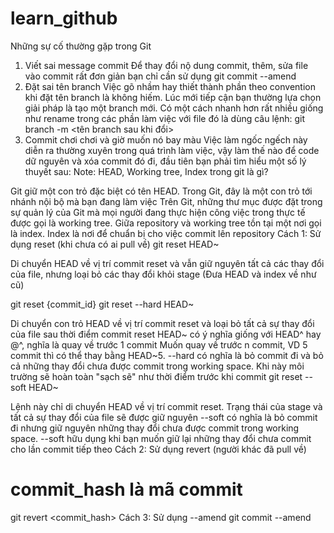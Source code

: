 # learn_github
Những sự cố thường gặp trong Git
1. Viết sai message commit
Để thay đổi nộ dung commit, thêm, sửa file vào commit rất đơn giản bạn chỉ cần sử dụng
git commit --amend
2. Đặt sai tên branch
Việc gõ nhầm hay thiết thành phần theo convention khi đặt tên branch là không hiếm. Lúc mới tiếp cận bạn thường lựa chọn giải pháp là tạo một branch mới. Có một cách nhanh hơn rất nhiều giống như rename trong các phần làm việc với file đó là dùng câu lệnh:
git branch -m <tên branch sau khi đổi>
3. Commit chơi chơi và giờ muốn nó bay màu
Việc làm ngốc ngếch này diễn ra thường xuyên trong quá trình làm việc, vậy làm thế nào để code dữ nguyên và xóa commit đó đi, đầu tiên bạn phải tìm hiểu một số lý thuyết sau:
Note: HEAD, Working tree, Index trong git là gì?

Git giữ một con trỏ đặc biệt có tên HEAD. Trong Git, đây là một con trỏ tới nhánh nội bộ mà bạn đang làm việc
Trên Git, những thư mục được đặt trong sự quản lý của Git mà mọi người đang thực hiện công việc trong thực tế được gọi là working tree.
Giữa repository và working tree tồn tại một nơi gọi là index. Index là nơi để chuẩn bị cho việc commit lên repository
Cách 1: Sử dụng reset (khi chưa có ai pull về)
git reset HEAD~

Di chuyển HEAD về vị trí commit reset và vẫn giữ nguyên tất cả các thay đổi của file, nhưng loại bỏ các thay đổi khỏi stage (Đưa HEAD và index về như cũ)

git reset {commit_id}
git reset --hard HEAD~

Di chuyển con trỏ HEAD về vị trí commit reset và loại bỏ tất cả sự thay đổi của file sau thời điểm commit reset
HEAD~ có ý nghĩa giống với HEAD^ hay @^, nghĩa là quay về trước 1 commit
Muốn quay về trước n commit, VD 5 commit thì có thể thay bằng HEAD~5.
--hard có nghĩa là bỏ commit đi và bỏ cả những thay đổi chưa được commit trong working space. Khi này môi trường sẽ hoàn toàn "sạch sẽ" như thời điểm trước khi commit
git reset --soft HEAD~

Lệnh này chỉ di chuyển HEAD về vị trí commit reset. Trạng thái của stage và tất cả sự thay đổi của file sẽ được giữ nguyên
--soft có nghĩa là bỏ commit đi nhưng giữ nguyên những thay đổi chưa được commit trong working space.
--soft hữu dụng khi bạn muốn giữ lại những thay đổi chưa commit cho lần commit tiếp theo
Cách 2: Sử dụng revert (người khác đã pull về)
# commit_hash là mã commit
git revert <commit_hash>
Cách 3: Sử dụng --amend
git commit --amend
